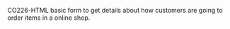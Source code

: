  CO226-HTML basic form to get details about how customers are going to order items in a online shop.
